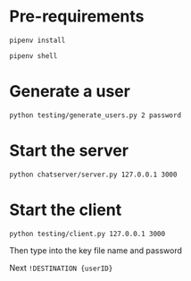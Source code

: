 # Pre-requirements

```
pipenv install

pipenv shell
```

# Generate a user

```
python testing/generate_users.py 2 password
```

# Start the server

```
python chatserver/server.py 127.0.0.1 3000
```

# Start the client

```
python testing/client.py 127.0.0.1 3000
```

Then type into the key file name and password

Next `!DESTINATION {userID}`